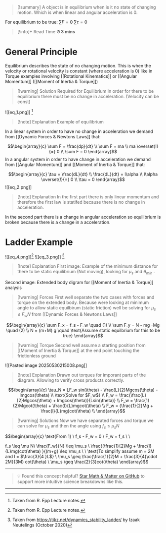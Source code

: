 
>[!summary]
A object is in equilibrium when is it no state of changing motion. Which is when linear and angular acceleration is 0.
>
For equilibrium to be true:
$\sum F = 0$
$\sum \tau = 0$ 

>[!info]+ Read Time
**⏱ 3 mins**
# General Principle
Equilibrium describes the state of no changing motion. This is when the velocity or rotational velocity is constant (where acceleration is 0) like in Torque examples involving [[Rotational Kinematics]] or [[Angular Momentum]] ([[Moment of Inertia & Torque]])

>[!warning] Solution Required for Equilibrium 
In order for there to be equilibrium there must be no change in acceleration. (Velocity can be const)

![[eq_1.png]]
[^1]
>[!note] Explanation
Example of equilibrium 

In a linear system in order to have no change in acceleration we demand from [[Dynamic Forces & Newtons Laws]] that:

$$\begin{array}{c} 
\sum F = \frac{dp}{dt} \\
\sum F = ma \\ 
ma \overset{!}{=} 0 \\ 
\sum F = 0
\end{array}$$
In a angular system in order to have change in acceleration we demand from [[Angular Momentum]] and [[Moment of Inertia & Torque]] that:

$$\begin{array}{c}
\tau = \frac{dL}{dt} \\ 
\frac{dL}{dt} = I\alpha \\ 
I\alpha \overset{!}{=} 0 \\ 
\tau = 0 
\end{array}$$
![[eq_2.png]]
>[!note] Explanation
In the first part there is only linear momentum and therefore the first law is statifed because there is no change in acceleration.
>
In the second part there is a change in angular acceleration so equilibrium is broken because there is a change in a acceleration. 


# Ladder Example 
![[eq_4.png]][^1]
![[eq_3.png]]
[^2]
>[!note] Explanation
First image:
Example of the minimum distance for there to be static equilibrium (Not moving), looking for $\mu_s$ and $\theta_{min}$ .
>
Second image:
Extended body digram for [[Moment of Inertia & Torque]] analysis 


>[!warning] Forces
First well separate the two cases with forces and torque on the extended body. Because were looking at minimum angle to allow static equilbirum (static friction) well be solving for $\mu_s \leq F_wN$ from [[Dynamic Forces & Newtons Laws]]     

$$\begin{array}{c}
\sum F_x = f_s - F_w \quad (1) \\
\sum F_y = N - mg -Mg \quad (2) \\ 
N = (m+M) g \quad \text{Assume static equilbrium for this to be true}
\end{array}$$

>[!warning] Torque
Second well assume a starting position from [[Moment of Inertia & Torque]] at the end point touching the frictionless ground

![[Pasted image 20250530215008.png]]
>[!note] Explanation
Drawn out torques for imporant parts of the diagram. Allowing to verify cross products correctly.

$$\begin{array}{c}
\tau_N = LF_w sin(\theta) - \frac{L}{2}Mgcos(\theta) - lmgcos(\theta) \\ 
\text{Solve for $F_w$}  \\ 
F_w = \frac{\frac{L}{2}Mgcos(\theta) + lmgcos(\theta)}{Lsin(\theta)} \\ 
F_w = \frac{1}{2}Mgcot(\theta) + \frac{l}{L}mgcot(\theta) \\ 
F_w = (\frac{1}{2}Mg + \frac{l}{L}mg)cot(\theta) \\ 
\end{array}$$
>[!warning] Solutions 
Now we have separated forces and torque we can solve for $\mu_s$ and then the angle using $f_s \leq \mu_s N$ 

$$\begin{array}{c}
\text{From 1} \\ 
f_s - F_w = 0 \\ 
F_w = f_s \\ 
\\

f_s \leq \mu N\\
\frac{F_w}{N} \leq \mu_s \\ 
\frac{(\frac{1}{2}Mg + \frac{l}{L}mg)cot(\theta) }{(m+g} \leq \mu_s \\ \\
\text{To simplify assume m = 2M and l = $\frac{3}{4 }L$} \\ 
\mu_s \geq \frac{\frac{1}{2}M + \frac{3}{4}\cdot 2M}{3M} cot(\theta) \\
\mu_s \geq \frac{2}{3}cot(\theta)
\end{array}$$

[^1]: Taken from R. Epp Lecture notes.

[^2]: Taken from https://tikz.net/dynamics_stability_ladder/ by Izaak Neutelings (October 2020)

---

> 💡 Found this concept helpful? [Star Math & Matter on GitHub](https://github.com/rajeevphysics/Obsidan-MathMatter) to support more intuitive science breakdowns like this.

---
